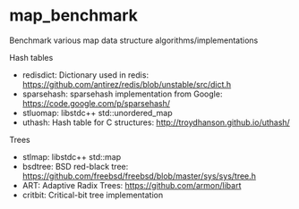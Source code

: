 map_benchmark
=============

Benchmark various map data structure algorithms/implementations

Hash tables
 - redisdict: Dictionary used in redis: https://github.com/antirez/redis/blob/unstable/src/dict.h
 - sparsehash: sparsehash implementation from Google: https://code.google.com/p/sparsehash/
 - stluomap: libstdc++ std::unordered_map
 - uthash: Hash table for C structures: http://troydhanson.github.io/uthash/

Trees
 - stlmap: libstdc++ std::map
 - bsdtree: BSD red-black tree: https://github.com/freebsd/freebsd/blob/master/sys/sys/tree.h
 - ART: Adaptive Radix Trees: https://github.com/armon/libart
 - critbit: Critical-bit tree implementation
